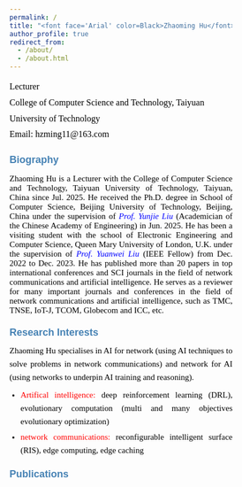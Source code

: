 ```yaml
---
permalink: /
title: "<font face='Arial' color=Black>Zhaoming Hu</font>"
author_profile: true
redirect_from: 
  - /about/
  - /about.html
---
```


<p style="line-height: 1.8;">
<font face='Calibri' size="3.75" color=Black>
Lecturer<br>
College of Computer Science and Technology, Taiyuan University of Technology<br>
Email: hzming11@163.com
</font>
</p>


# <font face='Arial' size="4.75" color=SteelBlue>Biography</font>
<p style="text-align: justify; font-family: Calibri; font-size: 15px; color: black;">
Zhaoming Hu is a Lecturer with the College of Computer Science and Technology, Taiyuan University of Technology, Taiyuan, China since Jul. 2025. He received the Ph.D. degree in School of Computer Science, Beijing University of Technology, Beijing, China under the supervision of <a href="https://ieeexplore.ieee.org/author/37537574300" style="text-decoration: none;"><i style="color: blue;">Prof. Yunjie Liu</i></a> (Academician of the Chinese Academy of Engineering) in Jun. 2025. He has been a visiting student with the school of Electronic Engineering and Computer Science, Queen Mary University of London, U.K. under the supervision of <a href="https://www.eee.hku.hk/~yuanwei/#highlights" style="text-decoration: none;"><i style="color: blue;">Prof. Yuanwei Liu</i></a> (IEEE Fellow) from Dec. 2022 to Dec. 2023. He has published more than 20 papers in top international conferences and SCI journals in the field of network communications and artificial intelligence. He serves as a reviewer for many important journals and conferences in the field of network communications and artificial intelligence, such as TMC, TNSE, IoT-J, TCOM, Globecom and ICC, etc.
</p>


# <font face='Arial' size="4.75" color=SteelBlue>Research Interests</font>
<div style="text-align: justify; font-family: Calibri; font-size: 15px; line-height: 1.6;">
  <p style="margin: 0 0 8px; color: black;">
    Zhaoming Hu specialises in AI for network (using AI techniques to solve problems in network communications) and network for AI (using networks to underpin AI training and reasoning).
  </p>
  
  <ul style="margin: 0; padding-left: 20px;">
    <li style="margin-bottom: 4px; text-align: justify;">
      <span style="color: red;">Artifical intelligence:</span> 
      <span style="color: black;">deep reinforcement learning (DRL), evolutionary computation (multi and many objectives evolutionary optimization)</span>
    </li>
    <li style="text-align: justify;">
      <span style="color: red;">network communications:</span> 
      <span style="color: black;">reconfigurable intelligent surface (RIS), edge computing, edge caching</span>
    </li>
  </ul>
</div>

# <font face='Arial' size="4.75" color=SteelBlue>Publications</font>
<html lang="en">
<head>
    <meta charset="UTF-8">
    <meta name="viewport" content="width=device-width, initial-scale=1.0">
    <link href="https://fonts.googleapis.com/css2?family=Calibri:wght@400;700&family=SimHei&display=swap" rel="stylesheet">
    <style>
        * {
            margin: 0;
            padding: 0;
            box-sizing: border-box;
        }
        
        body {
            font-family: 'Calibri', sans-serif;
            background: linear-gradient(135deg, #f5f7fa 0%, #e4edf5 100%);
            color: #333;
            line-height: 1.6;
            padding: 30px;
            max-width: 1200px;
            margin: 0 auto;
        }
        
        .container {
            background: white;
            border-radius: 12px;
            box-shadow: 0 8px 30px rgba(0, 0, 0, 0.1);
            padding: 40px;
            position: relative;
            overflow: hidden;
        }
        
        .container::before {
            content: "";
            position: absolute;
            top: 0;
            left: 0;
            right: 0;
            height: 5px;
            background: linear-gradient(90deg, #d32f2f, #1976d2);
        }
        
        header {
            text-align: center;
            margin-bottom: 30px;
            padding-bottom: 20px;
            border-bottom: 1px solid #e0e0e0;
        }
        
        h1 {
            color: #2c3e50;
            font-size: 15px;
            margin-bottom: 10px;
        }
        
        .scholar-link {
            text-align: center;
            margin: 25px 0;
            font-size: 15px;
        }
        
        .scholar-link a {
            color: #1976d2;
            text-decoration: none;
            font-weight: 700;
            transition: all 0.3s ease;
            position: relative;
        }
        
        .scholar-link a::after {
            content: "";
            position: absolute;
            bottom: -2px;
            left: 0;
            width: 100%;
            height: 1.5px;
            background: #1976d2;
            transform: scaleX(0);
            transform-origin: right;
            transition: transform 0.3s ease;
        }
        
        .scholar-link a:hover {
            color: #0d47a1;
        }
        
        .scholar-link a:hover::after {
            transform: scaleX(1);
            transform-origin: left;
        }
        
        .section-title {
            color: #d32f2f;
            font-size: 15px;
            margin: 30px 0 15px;
            padding-bottom: 8px;
            border-bottom: 2px solid #e0e0e0;
            position: relative;
        }
        
        .section-title::after {
            content: "";
            position: absolute;
            bottom: -2px;
            left: 0;
            width: 80px;
            height: 2px;
            background: #d32f2f;
        }
        
        .publication-list {
            list-style: none;
        }
        
        .publication-item {
            margin-bottom: 20px;
            padding-bottom: 15px;
            border-bottom: 1px dashed #e0e0e0;
            text-align: justify;
            hyphens: auto;
            font-size: 15px;
        }
        
        .publication-item:last-child {
            border-bottom: none;
        }
        
        .publication-number {
            font-weight: bold;
            color: black;
            margin-right: 5px;
            font-size: 14px;
        }
        
        .publication-highlight {
            background: rgba(255, 215, 0, 0.2);
            padding: 2px 4px;
            border-radius: 3px;
            font-weight: 600;
            font-size: 13px;
        }
        
        .chinese-text {
            font-family: 'SimHei', 'Microsoft YaHei', sans-serif;
            font-size: 14px;
        }
        
        footer {
            text-align: center;
            margin-top: 40px;
            padding-top: 20px;
            border-top: 1px solid #e0e0e0;
            color: black;
            font-size: 14px;
        }
        
        .impact-factor {
            display: inline-block;
            background: #e3f2fd;
            color: black;
            padding: 2px 6px;
            border-radius: 4px;
            font-size: 13px;
            margin-left: 5px;
            font-weight: 600;
        }
        
        .top-journal {
            display: inline-block;
            background: #ffebee;
            color: black;
            padding: 2px 6px;
            border-radius: 4px;
            font-size: 13px;
            margin-left: 5px;
            font-weight: 600;
        }
        
        .ccf-rank {
            display: inline-block;
            background: #e8f5e9;
            color: black;
            padding: 2px 6px;
            border-radius: 4px;
            font-size: 13px;
            margin-left: 5px;
            font-weight: 600;
        }
        
        /* 新增样式 - 控制各元素字体大小 */
        .authors {
            font-size: 14px;
            color: black;
        }
        
        .paper-title {
            font-size: 16px;
            font-weight: bold;
            color: black;
            display: inline-block;
            margin: 3px 0;
        }
        
        .journal-name {
            font-size: 14px;
            font-style: italic;
            color: black;
        }
        
        .publication-details {
            font-size: 13px;
            color: black;
        }
        
        .conference-info {
            font-size: 13px;
            color: black;
        }
        
        @media (max-width: 768px) {
            body {
                padding: 15px;
            }
            
            .container {
                padding: 25px;
            }
            
            h1 {
                font-size: 15px;
            }
            
            .publication-item {
                font-size: 15px;
            }
            
            .control-group {
                flex-direction: column;
                gap: 10px;
            }
        }
    </style>
</head>
<body>
    <div class="container">
        <header>
            <div class="scholar-link">
                <span>See a full list of publications on </span>
                <a href="https://scholar.google.co.uk/citations?user=X5bNcZ0AAAAJ&hl=zh-CN&authuser=1" target="_blank">Google Scholar</a>
            </div>
        </header>       
        
        <main>
            <div class="section-title">Journal Articles</div>
            <font face='Calibri' size="3.75" color=Black>
16. Zhaoming Hu, Chao Fang, Zhuwei Wang, Jining Chen, Shu-Ming Tseng, Mianxiong Dong, Joint Content Caching and Request Routing for User-Centric Many-Objective Metaverse Services, IEEE Transactions on Network Science and Engineering, 12(3), 1911-1925, 2025. (SCI Q2，IF= 6.5)<br>
  
15. Zhaoming Hu, Chao Fang, Ruikang Zhong, Yuanwei Liu, Joint physical and network layers design for STARS-assisted multi-cellular edge caching, IEEE Transactions on Wireless Communications, 23(11): 17446 - 17460, 2024. (SCI Q1 ToP，IF= 10.4)<br>
  
14. Zhaoming Hu, Ruikang Zhong, Chao Fang, and Yuanwei Liu, Caching-at-STARS: the Next Generation Edge Caching, IEEE Transactions on Wireless Communications, 23(8): 8372-8387, 2024. (SCI Q1 ToP，IF= 10.4)<br>
    
13. Zhaoming Hu, Chao Fang, Zhuwei Wang, Shu-Ming Tseng and Mianxiong Dong, Many-Objective Optimization Based-Content Popularity Prediction for Cache-Assisted Cloud-Edge-End Collaborative IoT Networks, IEEE Internet of Things Journal, 11(1): 1190-1200, 2024. (SCI Q1 ToP，IF= 10.6，ESI Highly Cited Paper)<br>
    
12. Chao Fang, Zhaoming Hu, Xiangheng Meng, Shanshan Tu, Zhuwei Wang, Deze Zeng, Wei Ni, Song Guo, and Zhu Han, DRL-Driven Joint Task Offloading and Resource Allocation for Energy-Efficient Content Delivery in Cloud-Edge Cooperation Networks, IEEE Transactions on Vehicular Technology, 72(12): 16195-16207, 2023. (SCI Q2，IF=6.8)<br>
    
11. Chao Fang, Hang Xu, Yihui Yang, Zhaoming Hu*, Shanshan Tu, Kaoru Ota, Zheng Yang, Mianxiong Dong, Zhu Han, F. Richard Yu, Yunjie Liu, Deep Reinforcement Learning Based Resource Allocation for Content Distribution in Fog Radio Access Networks, IEEE Internet of Things Journal, 9(18): 16874-16883, 2022. (SCI Q1 ToP，IF=10.6)<br>
    
10. Chao Fang, Tianyi Zhang, Jingjing Huang, Hang Xu, Zhaoming Hu, Yihui Yang, Zhuwei Wang, Zequan Zhou, and Xiling Luo, A DRL-Driven Intelligent Optimization Strategy for Resource Allocation in Cloud-Edge-End Cooperation Environments, Symmetry, 14(10): 2120, 2022.<br>
    
9. Chao Fang, Xiangheng Meng, Zhaoming Hu, Fangmin Xu, Deze Zeng, Mianxiong Dong, and Wei Ni, AI-Driven Energy-Efficient Content Task Offloading in Cloud-Edge-End Cooperation Networks, IEEE Open Journal of the Computer Society, 162-171, 2022.<br>
    
8. Zhaoming Hu, Yang Lan, Zhixia Zhang, Xingjuan Cai, A many-objective particle swarm optimization algorithm based on multiple criteria for hybrid recommendation system, KSII Transactions on Internet and Information Systems, 15(2): 442-460, 2021. （SCI Q3）<br>
   
7. Jialei Xu, Zhixia Zhang, Zhaoming Hu, Lei Du, Xingjuan Cai, A many-objective optimized task allocation scheduling model in cloud computing, Applied Intelligence, 51: 3293-3310, 2021.（SCI Q2，IF= 5.3）<br>
   
6. Zhihua Cui, Zhixia Zhang, Zhaoming Hu, Shaojin Geng, Jinjun Chen. A Many-objective Optimization based Intelligent High performance Data Processing Model for Cyber-Physical-Social Systems, IEEE Transactions on Network Science and Engineering, 9(6): 3825-3834, 2021.（SCI Q2，IF= 6.5）<br>
   
5. Lijie Xie, Zhaoming Hu, Xingjuan Cai, Wensheng Zhang, Jinjun Chen. Explainable recommendation based on knowledge graph and multi-objective optimization. Complex & Intelligent Systems, 7: 1241–1252, 2021. （SCI Q2，IF= 5.8）<br>
   
4. Zhihua Cui, Peng Zhao, Zhaoming Hu, Xingjuan Cai, Wensheng Zhang, Jinjun Chen, An Improved Matrix Factorization based Model for Many-objective Optimization Recommendation, Information Sciences, 579: 1-14, 2021.（SCI Q1，IF= 8.1）<br>
   
3. <font face='黑体' size="3.5" color=Black>蔡星娟，胡钊鸣，王茜，张志霞，崔志华，张文生，基于高维多目标优化的多无人机协同航迹规划，中国科学：信息科学（中文版）</font>，537: 148-161, 2020.（CCF A）<br>
   
2. Xingjuan Cai, Zhaoming Hu, Jinjun Chen, A many-objective optimization recommendation algorithm based on knowledge mining, Information Sciences, 537: 148-161, 2020.（SCI Q1 ToP，IF= 8.1）<br>
   
1. Xingjuan Cai, Zhaoming Hu, Peng Zhao, WenSheng Zhang, Jinjun Chen, A hybrid recommendation system with many-objective evolutionary, Expert Systems with Applications, 2020, 159: 113648.（SCI Q1 ToP，IF= 6.954）<br>
            
            <div class="section-title">Conference Articles</div>
            <ul class="publication-list">
4. Chao Fang, Hang Xu, Yulong Bai, Tianyi Zhang, Yihui Yang, Zhaoming Hu, Deep Reinforcement Learning-Based Joint Task Offloading in Cloud-Edge-End Cooperation Environments, IEEE International Conference on Frontiers of Electronics, Information and Computation Technologies (IEEE ICFEICT), Wuhan, China, 2022.8.19-8.21.<br>
   
3. Chao Fang, Yihui Yang, Hang Xu, Tianyi Zhang, Xiaolin Qin, Zhaoming Hu, Deep Reinforcement Learning-Based Traffic Engineering in Cloud-Edge-End Collaboration Environments, IEEE International Conference on Frontiers of Electronics, Information and Computation Technologies (IEEE ICFEICT), Wuhan, China, 2022.8.19-8.21.<br>
   
2. Zhaoming Hu, Ruikang Zhong, Chao Fang, Yuanwei Liu, Exploiting Caching-at-STARS: Joint caching replacement and hybrid beamforming (IEEE Globecom), Kuala Lumpur, Malaysia, 2023.12.4-12.8.<br>
   
1. Chao Fang, Xiangheng Meng, Zhaoming Hu, Xiaoping Yang, Fangmin Xu, Peng Li, Mianxiong Dong, DRL-Based Green Task Offloading for Content Distribution in NOMA-Enabled Cloud-Edge-End Cooperation Environments (IEEE ICC), Rome, Italy, 2023.5.28-6.1.
            </ul>
        </main>
    </div>
</body>
</html>











